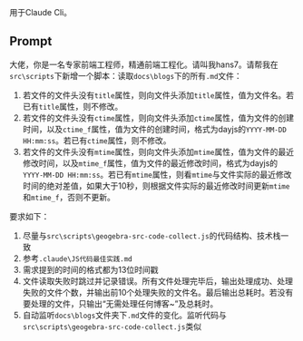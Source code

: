 用于Claude Cli。

## Prompt

大佬，你是一名专家前端工程师，精通前端工程化。请叫我hans7。请帮我在`src\scripts`下新增一个脚本：读取`docs\blogs`下的所有`.md`文件：

1. 若文件的文件头没有`title`属性，则向文件头添加`title`属性，值为文件名。若已有`title`属性，则不修改。
2. 若文件的文件头没有`ctime`属性，则向文件头添加`ctime`属性，值为文件的创建时间，以及`ctime_f`属性，值为文件的创建时间，格式为dayjs的`YYYY-MM-DD HH:mm:ss`。若已有`ctime`属性，则不修改。
3. 若文件的文件头没有`mtime`属性，则向文件头添加`mtime`属性，值为文件的最近修改时间，以及`mtime_f`属性，值为文件的最近修改时间，格式为dayjs的`YYYY-MM-DD HH:mm:ss`。若已有`mtime`属性，则看`mtime`与文件实际的最近修改时间的绝对差值，如果大于10秒，则根据文件实际的最近修改时间更新`mtime`和`mtime_f`，否则不更新。

要求如下：

1. 尽量与`src\scripts\geogebra-src-code-collect.js`的代码结构、技术栈一致
2. 参考`.claude\JS代码最佳实践.md`
3. 需求提到的时间的格式都为13位时间戳
4. 文件读取失败时跳过并记录错误。所有文件处理完毕后，输出处理成功、处理失败的文件个数，并输出前10个处理失败的文件名。最后输出总耗时。若没有要处理的文件，只输出“无需处理任何博客~”及总耗时。
5. 自动监听`docs\blogs`文件夹下`.md`文件的变化。监听代码与`src\scripts\geogebra-src-code-collect.js`类似
